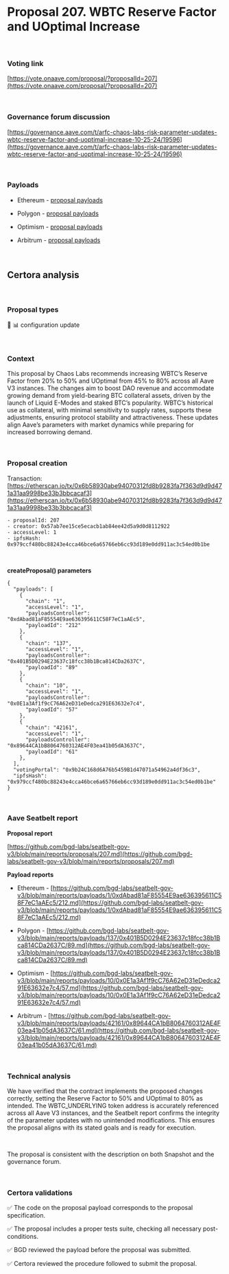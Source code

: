 # Proposal 207. WBTC Reserve Factor and UOptimal Increase


<br>

### Voting link

[https://vote.onaave.com/proposal/?proposalId=207](https://vote.onaave.com/proposal/?proposalId=207)

<br>

### Governance forum discussion

[https://governance.aave.com/t/arfc-chaos-labs-risk-parameter-updates-wbtc-reserve-factor-and-uoptimal-increase-10-25-24/19596](https://governance.aave.com/t/arfc-chaos-labs-risk-parameter-updates-wbtc-reserve-factor-and-uoptimal-increase-10-25-24/19596)

<br>

### Payloads

* Ethereum - [proposal payloads](https://etherscan.io/address/0x30636F60a18521c155e5AB61F85b18a92Ce49945#code)

* Polygon - [proposal payloads](https://etherscan.io/address/0xdda76EF1c1Fd3747c8093BB331B61CD4F7362C81#code)

* Optimism - [proposal payloads](https://etherscan.io/address/0x705B90d858dda82B8094B5f5864A21c36CC2020A#code)

* Arbitrum - [proposal payloads](https://etherscan.io/address/0x650e698aB9204430335Cc9d4059646f21c532dBB#code)

<br>

## Certora analysis

<br>

### Proposal types

:wrench: :bar_chart: configuration update

<br>

### Context

This proposal by Chaos Labs recommends increasing WBTC’s Reserve Factor from 20% to 50% and UOptimal from 45% to 80% across all Aave V3 instances. The changes aim to boost DAO revenue and accommodate growing demand from yield-bearing BTC collateral assets, driven by the launch of Liquid E-Modes and staked BTC’s popularity. WBTC’s historical use as collateral, with minimal sensitivity to supply rates, supports these adjustments, ensuring protocol stability and attractiveness. These updates align Aave’s parameters with market dynamics while preparing for increased borrowing demand.

<br>

### Proposal creation

Transaction: [https://etherscan.io/tx/0x6b58930abe94070312fd8b9283fa7f363d9d9d471a31aa9998be33b3bbcacaf3](https://etherscan.io/tx/0x6b58930abe94070312fd8b9283fa7f363d9d9d471a31aa9998be33b3bbcacaf3)

```
- proposalId: 207
- creator: 0x57ab7ee15ce5ecacb1ab84ee42d5a9d0d8112922
- accessLevel: 1
- ipfsHash: 0x979ccf480bc88243e4cca46bce6a65766eb6cc93d189e0dd911ac3c54ed0b1be
```

<br>

**createProposal() parameters**

```
{
  "payloads": [ 
    { 
      "chain": "1", 
      "accessLevel": "1", 
      "payloadsController": "0xdAbad81aF85554E9ae636395611C58F7eC1aAEc5", 
      "payloadId": "212" 
    }, 
    { 
      "chain": "137", 
      "accessLevel": "1", 
      "payloadsController": "0x401B5D0294E23637c18fcc38b1Bca814CDa2637C", 
      "payloadId": "89" 
    }, 
    { 
      "chain": "10", 
      "accessLevel": "1", 
      "payloadsController": "0x0E1a3Af1f9cC76A62eD31eDedca291E63632e7c4", 
      "payloadId": "57" 
    }, 
    { 
      "chain": "42161", 
      "accessLevel": "1", 
      "payloadsController": "0x89644CA1bB8064760312AE4F03ea41b05dA3637C", 
      "payloadId": "61" 
    }, 
  ], 
  "votingPortal": "0x9b24C168d6A76b5459B1d47071a54962a4df36c3", 
  "ipfsHash": "0x979ccf480bc88243e4cca46bce6a65766eb6cc93d189e0dd911ac3c54ed0b1be" 
}
```

<br>

### Aave Seatbelt report

**Proposal report**

[https://github.com/bgd-labs/seatbelt-gov-v3/blob/main/reports/proposals/207.md](https://github.com/bgd-labs/seatbelt-gov-v3/blob/main/reports/proposals/207.md)

**Payload reports**

* Ethereum - [https://github.com/bgd-labs/seatbelt-gov-v3/blob/main/reports/payloads/1/0xdAbad81aF85554E9ae636395611C58F7eC1aAEc5/212.md](https://github.com/bgd-labs/seatbelt-gov-v3/blob/main/reports/payloads/1/0xdAbad81aF85554E9ae636395611C58F7eC1aAEc5/212.md)

* Polygon - [https://github.com/bgd-labs/seatbelt-gov-v3/blob/main/reports/payloads/137/0x401B5D0294E23637c18fcc38b1Bca814CDa2637C/89.md](https://github.com/bgd-labs/seatbelt-gov-v3/blob/main/reports/payloads/137/0x401B5D0294E23637c18fcc38b1Bca814CDa2637C/89.md)

* Optimism - [https://github.com/bgd-labs/seatbelt-gov-v3/blob/main/reports/payloads/10/0x0E1a3Af1f9cC76A62eD31eDedca291E63632e7c4/57.md](https://github.com/bgd-labs/seatbelt-gov-v3/blob/main/reports/payloads/10/0x0E1a3Af1f9cC76A62eD31eDedca291E63632e7c4/57.md)

* Arbitrum - [https://github.com/bgd-labs/seatbelt-gov-v3/blob/main/reports/payloads/42161/0x89644CA1bB8064760312AE4F03ea41b05dA3637C/61.md](https://github.com/bgd-labs/seatbelt-gov-v3/blob/main/reports/payloads/42161/0x89644CA1bB8064760312AE4F03ea41b05dA3637C/61.md)


<br>

### Technical analysis

We have verified that the contract implements the proposed changes correctly, setting the Reserve Factor to 50% and UOptimal to 80% as intended. The WBTC_UNDERLYING token address is accurately referenced across all Aave V3 instances, and the Seatbelt report confirms the integrity of the parameter updates with no unintended modifications. This ensures the proposal aligns with its stated goals and is ready for execution.

<br>

The proposal is consistent with the description on both Snapshot and the governance forum.

<br>

### Certora validations

:white_check_mark: The code on the proposal payload corresponds to the proposal specification.

:white_check_mark: The proposal includes a proper tests suite, checking all necessary post-conditions.

:white_check_mark: BGD reviewed the payload before the proposal was submitted.

:white_check_mark: Certora reviewed the procedure followed to submit the proposal.

